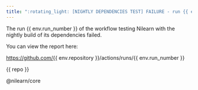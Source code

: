 ```yaml
---
title: ":rotating_light: [NIGHTLY DEPENDENCIES TEST] FAILURE - run {{ env.run_number }}"
---
```


The run {{ env.run_number }} of the workflow testing Nilearn with the nightly build of its dependencies failed.

You can view the report here:

https://github.com/{{ env.repository }}/actions/runs/{{ env.run_number }}

{{ repo }}

@nilearn/core
